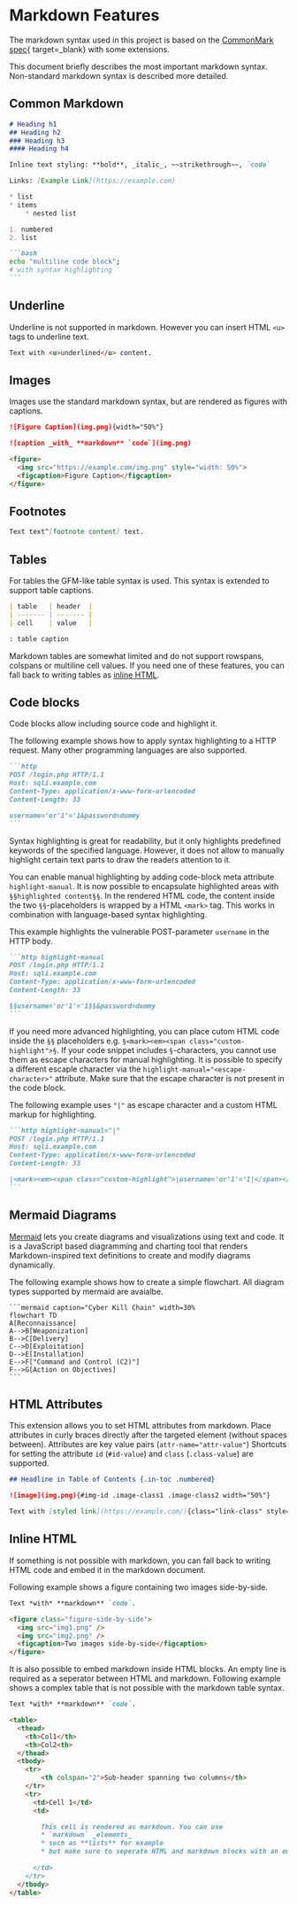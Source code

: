 # Markdown Features
The markdown syntax used in this project is based on the [CommonMark spec](https://spec.commonmark.org/){ target=_blank} with some extensions.

This document briefly describes the most important markdown syntax.
Non-standard markdown syntax is described more detailed.

## Common Markdown
~~~md linenums="1"
# Heading h1
## Heading h2
### Heading h3
#### Heading h4

Inline text styling: **bold**, _italic_, ~~strikethrough~~, `code`

Links: [Example Link](https://example.com)

* list
* items
    * nested list

1. numbered
2. list

```bash
echo "multiline code block";
# with syntax highlighting
```
~~~

## Underline
Underline is not supported in markdown. However you can insert HTML `<u>` tags to underline text.

```md linenums="1"
Text with <u>underlined</u> content.
```

## Images
Images use the standard markdown syntax, but are rendered as figures with captions.

```md linenums="1"
![Figure Caption](img.png){width="50%"}

![caption _with_ **markdown** `code`](img.png)
```

``` html linenums="1"
<figure>
  <img src="https://example.com/img.png" style="width: 50%">
  <figcaption>Figure Caption</figcaption>
</figure>
```

## Footnotes
```md linenums="1"
Text text^[footnote content] text.
```

## Tables
For tables the GFM-like table syntax is used.
This syntax is extended to support table captions.

```md linenums="1"
| table   | header  |
| ------- | ------- |
| cell    | value   |

: table caption
```

Markdown tables are somewhat limited and do not support rowspans, colspans or multiline cell values. 
If you need one of these features, you can fall back to writing tables as [inline HTML](#inline-html).


## Code blocks
Code blocks allow including source code and highlight it.


The following example shows how to apply syntax highlighting to a HTTP request.
Many other programming languages are also supported.
````md linenums="1"
```http
POST /login.php HTTP/1.1
Host: sqli.example.com
Content-Type: application/x-www-form-urlencoded
Content-Length: 33

username='or'1'='1&password=dummy
```
````

Syntax highlighting is great for readability, but it only highlights predefined keywords of the specified language.
However, it does not allow to manually highlight certain text parts to draw the readers attention to it.

You can enable manual highlighting by adding code-block meta attribute `highlight-manual`. 
It is now possible to encapsulate highlighted areas with `§§highlighted content§§`.
In the rendered HTML code, the content inside the two `§§`-placeholders is wrapped by a HTML `<mark>` tag.
This works in combination with language-based syntax highlighting.

This example highlights the vulnerable POST-parameter `username` in the HTTP body.
````md linenums="1"
```http highlight-manual
POST /login.php HTTP/1.1
Host: sqli.example.com
Content-Type: application/x-www-form-urlencoded
Content-Length: 33

§§username='or'1'='1§§&password=dummy
```
````

If you need more advanced highlighting, you can place cutom HTML code inside the `§§` placeholders e.g. `§<mark><em><span class="custom-highlight">§`.
If your code snippet includes `§`-characters, you cannot use them as escape characters for manual highlighting. 
It is possible to specify a different escaple character via the `highlight-manual="<escape-character>"` attribute.
Make sure that the escape character is not present in the code block.

The following example uses `"|"` as escape character and a custom HTML markup for highlighting.
````md linenums="1"
```http highlight-manual="|"
POST /login.php HTTP/1.1
Host: sqli.example.com
Content-Type: application/x-www-form-urlencoded
Content-Length: 33

|<mark><em><span class="custom-highlight">|username='or'1'='1|</span></em></mark>|&password=dummy
```
````

## Mermaid Diagrams
[Mermaid](https://mermaid.js.org/intro/) lets you create diagrams and visualizations using text and code. 
It is a JavaScript based diagramming and charting tool that renders Markdown-inspired text definitions to create and modify diagrams dynamically.

The following example shows how to create a simple flowchart. 
All diagram types supported by mermaid are avaialbe.
````
```mermaid caption="Cyber Kill Chain" width=30%
flowchart TD
A[Reconnaissance]
A-->B[Weaponization]
B-->C[Delivery]
C-->D[Exploitation]
D-->E[Installation]
E-->F["Command and Control (C2)"]
F-->G[Action on Objectives]
```
````


## HTML Attributes
This extension allows you to set HTML attributes from markdown.
Place attributes in curly braces directly after the targeted element (without spaces between). 
Attributes are key value pairs (`attr-name="attr-value"`)
Shortcuts for setting the attribute `id` (`#id-value`) and `class` (`.class-value`) are supported.

```md linenums="1"
## Headline in Table of Contents {.in-toc .numbered}

![image](img.png){#img-id .image-class1 .image-class2 width="50%"}

Text with [styled link](https://example.com/){class="link-class" style="color: red"} in it.
```

## Inline HTML
If something is not possible with markdown, you can fall back to writing HTML code and embed it in the markdown document.


Following example shows a figure containing two images side-by-side.
```md linenums="1"
Text *with* **markdown** `code`.

<figure class="figure-side-by-side">
  <img src="img1.png" />
  <img src="img2.png" />
  <figcaption>Two images side-by-side</figcaption>
</figure>
```

It is also possible to embed markdown inside HTML blocks. An empty line is required as a seperator between HTML and markdown.
Following example shows a complex table that is not possible with the markdown table syntax.

```md linenums="1"
Text *with* **markdown** `code`.

<table>
  <thead>
    <th>Col1</th>
    <th>Col2<th>
  </thead>
  <tbody>
    <tr>
        <th colspan="2">Sub-header spanning two columns</th>
    </tr>
    <tr>
      <td>Cell 1</td>
      <td>

        This cell is rendered as markdown. You can use
        * `markdown` _elements_
        * such as **lists** for example
        * but make sure to seperate HTML and markdown blocks with an empty line
    
      </td>
    </tr>
  </tbody>
</table>
```

